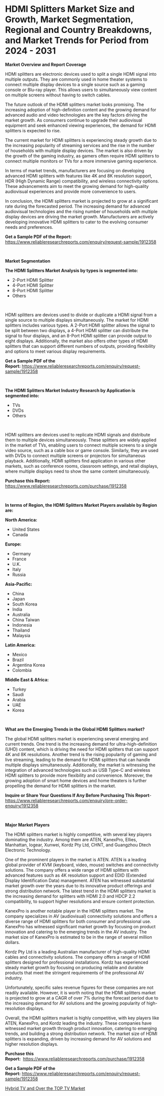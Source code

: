 <p><h1>HDMI Splitters Market Size and Growth, Market Segmentation, Regional and Country Breakdowns, and Market Trends for Period from 2024 -  2031</h1></p><p><strong>Market Overview and Report Coverage</strong></p>
<p><p>HDMI splitters are electronic devices used to split a single HDMI signal into multiple outputs. They are commonly used in home theater systems to connect multiple display devices to a single source such as a gaming console or Blu-ray player. This allows users to simultaneously view content on multiple screens without having to switch cables.</p><p>The future outlook of the HDMI splitters market looks promising. The increasing adoption of high-definition content and the growing demand for advanced audio and video technologies are the key factors driving the market growth. As consumers continue to upgrade their audiovisual equipment and seek enhanced viewing experiences, the demand for HDMI splitters is expected to rise.</p><p>The current market for HDMI splitters is experiencing steady growth due to the increasing popularity of streaming services and the rise in the number of households with multiple display devices. The market is also driven by the growth of the gaming industry, as gamers often require HDMI splitters to connect multiple monitors or TVs for a more immersive gaming experience.</p><p>In terms of market trends, manufacturers are focusing on developing advanced HDMI splitters with features like 4K and 8K resolution support, HDR (High Dynamic Range) compatibility, and wireless connectivity options. These advancements aim to meet the growing demand for high-quality audiovisual experiences and provide more convenience to users.</p><p>In conclusion, the HDMI splitters market is projected to grow at a significant rate during the forecasted period. The increasing demand for advanced audiovisual technologies and the rising number of households with multiple display devices are driving the market growth. Manufacturers are actively developing innovative HDMI splitters to cater to the evolving consumer needs and preferences.</p></p>
<p><strong>Get a Sample PDF of the Report:</strong> <a href="https://www.reliableresearchreports.com/enquiry/request-sample/1912358">https://www.reliableresearchreports.com/enquiry/request-sample/1912358</a></p>
<p>&nbsp;</p>
<p><strong>Market Segmentation</strong></p>
<p><strong>The HDMI Splitters Market Analysis by types is segmented into:</strong></p>
<p><ul><li>2-Port HDMI Splitter</li><li>4-Port HDMI Splitter</li><li>8-Port HDMI Splitter</li><li>Others</li></ul></p>
<p>&nbsp;</p>
<p><p>HDMI splitters are devices used to divide or duplicate a HDMI signal from a single source to multiple displays simultaneously. The market for HDMI splitters includes various types. A 2-Port HDMI splitter allows the signal to be split between two displays, a 4-Port HDMI splitter can distribute the signal to four displays, and an 8-Port HDMI splitter can provide output to eight displays. Additionally, the market also offers other types of HDMI splitters that can support different numbers of outputs, providing flexibility and options to meet various display requirements.</p></p>
<p><strong>Get a Sample PDF of the Report:</strong>&nbsp;<a href="https://www.reliableresearchreports.com/enquiry/request-sample/1912358">https://www.reliableresearchreports.com/enquiry/request-sample/1912358</a></p>
<p>&nbsp;</p>
<p><strong>The HDMI Splitters Market Industry Research by Application is segmented into:</strong></p>
<p><ul><li>TVs</li><li>DVDs</li><li>Others</li></ul></p>
<p>&nbsp;</p>
<p><p>HDMI splitters are devices used to replicate HDMI signals and distribute them to multiple devices simultaneously. These splitters are widely applied in the market of TVs, enabling users to connect multiple screens to a single video source, such as a cable box or game console. Similarly, they are used with DVDs to connect multiple screens or projectors for simultaneous playback. Additionally, HDMI splitters find application in various other markets, such as conference rooms, classroom settings, and retail displays, where multiple displays need to show the same content simultaneously.</p></p>
<p><strong>Purchase this Report:</strong>&nbsp; <a href="https://www.reliableresearchreports.com/purchase/1912358">https://www.reliableresearchreports.com/purchase/1912358</a></p>
<p>&nbsp;</p>
<p><strong>In terms of Region, the HDMI Splitters Market Players available by Region are:</strong></p>
<p>
    <p> <strong> North America: </strong>
        <ul>
            <li>United States</li>
            <li>Canada</li>
        </ul>
        </p> 
    <p> <strong> Europe: </strong>
        <ul>
            <li>Germany</li>
            <li>France</li>
            <li>U.K.</li>
            <li>Italy</li>
            <li>Russia</li>
        </ul>
        </p> 
    <p> <strong> Asia-Pacific: </strong>
        <ul>
            <li>China</li>
            <li>Japan</li>
            <li>South Korea</li>
            <li>India</li>
            <li>Australia</li>
            <li>China Taiwan</li>
            <li>Indonesia</li>
            <li>Thailand</li>
            <li>Malaysia</li>
        </ul>
        </p> 
    <p> <strong> Latin America: </strong>
        <ul>
            <li>Mexico</li>
            <li>Brazil</li>
            <li>Argentina Korea</li>
            <li>Colombia</li>
        </ul>
        </p> 
    <p> <strong> Middle East & Africa: </strong>
        <ul>
            <li>Turkey</li>
            <li>Saudi</li>
            <li>Arabia</li>
            <li>UAE</li>
            <li>Korea</li>
        </ul>
    </p>
    </p>
<p>&nbsp;</p>
<p><strong>What are the Emerging Trends in the Global HDMI Splitters market?</strong></p>
<p><p>The global HDMI splitters market is experiencing several emerging and current trends. One trend is the increasing demand for ultra-high-definition (UHD) content, which is driving the need for HDMI splitters that can support 4K and 8K resolutions. Another trend is the rising popularity of gaming and live streaming, leading to the demand for HDMI splitters that can handle multiple displays simultaneously. Additionally, the market is witnessing the integration of advanced technologies such as USB Type-C and wireless HDMI splitters to provide more flexibility and convenience. Moreover, the growing adoption of smart home devices and home theaters is further propelling the demand for HDMI splitters in the market.</p></p>
<p><strong>Inquire or Share Your Questions If Any Before Purchasing This Report</strong>- <a href="https://www.reliableresearchreports.com/enquiry/pre-order-enquiry/1912358">https://www.reliableresearchreports.com/enquiry/pre-order-enquiry/1912358</a></p>
<p>&nbsp;</p>
<p><strong>Major Market Players</strong></p>
<p><p>The HDMI splitters market is highly competitive, with several key players dominating the industry. Among them are ATEN, KanexPro, Ellies, Manhattan, Iogear, Xunwei, Kordz Pty Ltd, CHNT, and Guangzhou Dtech Electronic Technology. </p><p>One of the prominent players in the market is ATEN. ATEN is a leading global provider of KVM (keyboard, video, mouse) switches and connectivity solutions. The company offers a wide range of HDMI splitters with advanced features such as 4K resolution support and EDID (Extended Display Identification Data) management. ATEN has witnessed substantial market growth over the years due to its innovative product offerings and strong distribution network. The latest trend in the HDMI splitters market is the increasing demand for splitters with HDMI 2.0 and HDCP 2.2 compatibility, to support higher resolutions and ensure content protection.</p><p>KanexPro is another notable player in the HDMI splitters market. The company specializes in AV (audiovisual) connectivity solutions and offers a diverse range of HDMI splitters for both consumer and professional use. KanexPro has witnessed significant market growth by focusing on product innovation and catering to the emerging trends in the AV industry. The market size of KanexPro is estimated to be in the range of several million dollars.</p><p>Kordz Pty Ltd is a leading Australian manufacturer of high-quality HDMI cables and connectivity solutions. The company offers a range of HDMI splitters designed for professional installations. Kordz has experienced steady market growth by focusing on producing reliable and durable products that meet the stringent requirements of the professional AV industry.</p><p>Unfortunately, specific sales revenue figures for these companies are not readily available. However, it is worth noting that the HDMI splitters market is projected to grow at a CAGR of over 7% during the forecast period due to the increasing demand for AV solutions and the growing popularity of high-resolution displays.</p><p>Overall, the HDMI splitters market is highly competitive, with key players like ATEN, KanexPro, and Kordz leading the industry. These companies have witnessed market growth through product innovation, catering to emerging trends, and building a strong distribution network. The market size of HDMI splitters is expanding, driven by increasing demand for AV solutions and higher resolution displays.</p></p>
<p><strong>Purchase this Report:</strong>&nbsp;&nbsp;<a href="https://www.reliableresearchreports.com/purchase/1912358">https://www.reliableresearchreports.com/purchase/1912358</a></p>
<p></p>
<p><strong>Get a Sample PDF of the Report:</strong>&nbsp;<a href="https://www.reliableresearchreports.com/enquiry/request-sample/1912358">https://www.reliableresearchreports.com/enquiry/request-sample/1912358</a></p>
<p><p><a href="https://github.com/RickHolmes3/Market-Research-Report-List-2/blob/main/hybrid-tv-and-over-the-top-tv-market.md">Hybrid TV and Over the TOP TV Market</a></p></p>